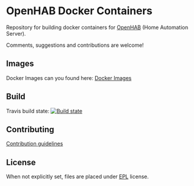 # OpenHAB Docker Containers

Repository for building docker containers for [OpenHAB](http://openhab.org) (Home Automation Server).

Comments, suggestions and contributions are welcome!

## Images

Docker Images can you found here: [Docker Images](https://hub.docker.com/u/openhab/)

## Build

Travis build state: [![Build state](https://travis-ci.org/openhab/openhab-docker.svg?branch=master)](https://travis-ci.org/openhab/openhab-docker)

## Contributing

[Contribution guidelines](https://github.com/openhab/openhab-docker/blob/master/CONTRIBUTING.md)

## License

When not explicitly set, files are placed under [EPL](https://github.com/openhab/openhab-docker/blob/master/LICENSE) license.
